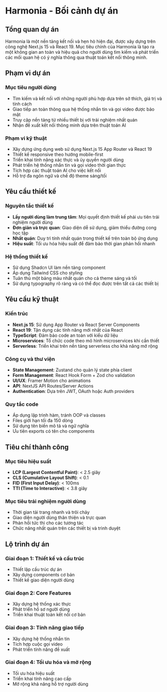 # Harmonia - Bối cảnh dự án

## Tổng quan dự án

Harmonia là một nền tảng kết nối và hẹn hò hiện đại, được xây dựng trên công nghệ Next.js 15 và React 19. Mục tiêu chính của Harmonia là tạo ra một không gian an toàn và hiệu quả cho người dùng tìm kiếm và phát triển các mối quan hệ có ý nghĩa thông qua thuật toán kết nối thông minh.

## Phạm vi dự án

### Mục tiêu người dùng
- Tìm kiếm và kết nối với những người phù hợp dựa trên sở thích, giá trị và tính cách
- Giao tiếp an toàn thông qua hệ thống nhắn tin và gọi video được bảo mật
- Truy cập nền tảng từ nhiều thiết bị với trải nghiệm nhất quán
- Nhận đề xuất kết nối thông minh dựa trên thuật toán AI

### Phạm vi kỹ thuật
- Xây dựng ứng dụng web sử dụng Next.js 15 App Router và React 19
- Thiết kế responsive theo hướng mobile-first
- Triển khai tính năng xác thực và ủy quyền người dùng
- Phát triển hệ thống nhắn tin và gọi video thời gian thực
- Tích hợp các thuật toán AI cho việc kết nối
- Hỗ trợ đa ngôn ngữ và chế độ theme sáng/tối

## Yêu cầu thiết kế

### Nguyên tắc thiết kế
- **Lấy người dùng làm trung tâm**: Mọi quyết định thiết kế phải ưu tiên trải nghiệm người dùng
- **Đơn giản và trực quan**: Giao diện dễ sử dụng, giảm thiểu đường cong học tập
- **Nhất quán**: Duy trì tính nhất quán trong thiết kế trên toàn bộ ứng dụng
- **Hiệu suất**: Tối ưu hóa hiệu suất để đảm bảo thời gian phản hồi nhanh

### Hệ thống thiết kế
- Sử dụng Shadcn UI làm nền tảng component
- Áp dụng Tailwind CSS cho styling
- Tuân thủ một bảng màu nhất quán cho cả theme sáng và tối
- Sử dụng typography rõ ràng và có thể đọc được trên tất cả các thiết bị

## Yêu cầu kỹ thuật

### Kiến trúc
- **Next.js 15**: Sử dụng App Router và React Server Components
- **React 19**: Tận dụng các tính năng mới nhất của React
- **TypeScript**: Đảm bảo code an toàn với kiểu dữ liệu
- **Microservices**: Tổ chức code theo mô hình microservices khi cần thiết
- **Serverless**: Triển khai trên nền tảng serverless cho khả năng mở rộng

### Công cụ và thư viện
- **State Management**: Zustand cho quản lý state phía client
- **Form Management**: React Hook Form + Zod cho validation
- **UI/UX**: Framer Motion cho animations
- **API**: NextJS API Routes/Server Actions
- **Authentication**: Dựa trên JWT, OAuth hoặc Auth providers

### Quy tắc code
- Áp dụng lập trình hàm, tránh OOP và classes
- Files giới hạn tối đa 150 dòng
- Sử dụng tên biến mô tả và ngữ nghĩa
- Ưu tiên exports có tên cho components

## Tiêu chí thành công

### Mục tiêu hiệu suất
- **LCP (Largest Contentful Paint)**: < 2.5 giây
- **CLS (Cumulative Layout Shift)**: < 0.1
- **FID (First Input Delay)**: < 100ms
- **TTI (Time to Interactive)**: < 3.8 giây

### Mục tiêu trải nghiệm người dùng
- Thời gian tải trang nhanh và trôi chảy
- Giao diện người dùng thân thiện và trực quan
- Phản hồi tức thì cho các tương tác
- Chức năng nhất quán trên các thiết bị và trình duyệt

## Lộ trình dự án

### Giai đoạn 1: Thiết kế và cấu trúc
- Thiết lập cấu trúc dự án
- Xây dựng components cơ bản
- Thiết kế giao diện người dùng

### Giai đoạn 2: Core Features
- Xây dựng hệ thống xác thực
- Phát triển hồ sơ người dùng
- Triển khai thuật toán kết nối cơ bản

### Giai đoạn 3: Tính năng giao tiếp
- Xây dựng hệ thống nhắn tin
- Tích hợp cuộc gọi video
- Phát triển tính năng đề xuất

### Giai đoạn 4: Tối ưu hóa và mở rộng
- Tối ưu hóa hiệu suất
- Triển khai tính năng cao cấp
- Mở rộng khả năng hỗ trợ người dùng 